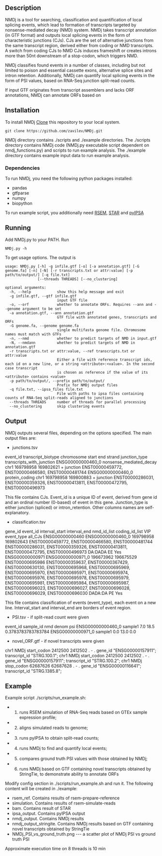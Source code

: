 ## Description

NMDj is a tool for searching, classification and quantification of local splicing events, which lead to formation of transcripts targeted by nonsense-mediated decay (NMD) system. NMDj takes transcript annotation (in GTF format) and outputs local splicing events in the form of characteristic junctions (CJs). CJs are the set of alternative junctions from the same transcript region, derived either from coding or NMD transcripts. A switch from coding CJs to NMD CJs induces frameshift or creates introns more than 50nt downstream of a stop-codon, which triggers NMD.

NMDj classifies found events in a number of classes, including but not limited to poison and essential cassette exons, alternative splice sites and intron retention. Additionally, NMDj can quantify local splicing events in the form of PSI values, based on RNA-Seq junction split-read counts. 

If input GTF originates from transcript assemblers and lacks ORF annotations, NMDj can annotate ORFs based on 

## Installation

To install NMDj [Clone](https://help.github.com/en/articles/cloning-a-repository) this repository to your local system.

    git clone https://github.com/zavilev/NMDj.git

NMDj directory contains ./scripts and ./example directories. The ./scripts directory contains NMDj code (NMDj.py executable script dependent on nmdj_functions.py) and scripts to run example analysis. The ./example directory contains example input data to run example analysis.

### Dependencies

To run NMDj, you need the following python packages installed:

- pandas
- gtfparse
- numpy
- biopython

To run example script, you additionally need [RSEM](https://github.com/deweylab/RSEM), [STAR](https://github.com/alexdobin/STAR) and [pyIPSA](https://github.com/pervouchinelab/pyIPSA)

## Running

Add NMDj.py to your PATH. Run 

    NMDj.py -h

To get usage options. The output is 

    usage: NMDj.py [-h] -g infile.gtf [-o] [-a annotation.gtf] [-G genome.fa] [-n] [-N] [-r transcripts.txt or attr:value] [-p path/to/output/] [-q file.txt]
                   [--threads THREADS] [--no_clustering]

    optional arguments:
      -h, --help            show this help message and exit
      -g infile.gtf, --gtf infile.gtf
                            input GTF file
      -o, --orf             whether to annotate ORFs. Requires --ann and --genome argument to be set
      -a annotation.gtf, --ann annotation.gtf
                            GTF file with annotated genes, transcripts and ORFs
      -G genome.fa, --genome genome.fa
                            single multifasta genome file. Chromosome names must match with GTFs
      -n, --nmd             whether to predict targets of NMD in input.gtf
      -N, --nmdann          whether to predict targets of NMD in annotation.gtf
      -r transcripts.txt or attr:value, --ref transcripts.txt or attr:value
                            Either a file with reference transcript ids, each id on a new line, or a string <attribute>:<value>. In the second case transcript
                            is chosen as reference if the value of its <attribute> contains <value>
      -p path/to/output/, --prefix path/to/output/
                            Prefix for NMDj output files
      -q file.txt, --ipsa_files file.txt
                            File with paths to ipsa files containing counts of RNA-Seq split-reads aligned to junctions
      --threads THREADS     number of threads for parallel processing
      --no_clustering       skip clustering events

## Output

NMDj outputs several files, depending on the options specified. The main output files are:

- junctions.tsv

event_id        transcript_biotype      chromosome      start   end     strand  junction_type   transcripts_with_junction
ENSG00000000460_0       nonsense_mediated_decay chr1    169798958       169802621       +       junction        ENST00000459772, ENST00000466580, ENST00000481744
ENSG00000000460_0       protein_coding  chr1    169798958       169800883       +       junction        ENST00000286031, ENST00000359326, ENST00000413811, ENST00000472795, ENST00000496973

This file contains CJs. Event_id is a unique ID of event, derived from gene id and an ordinal number (0-based) of event in this gene. Junction_type is either junction (spliced) or intron_retention. Other columns names are self-explanatory.

- classification.tsv

gene_id event_id        interval_start  interval_end    nmd_id_list     coding_id_list  VIP     event_type      all_CJs
ENSG00000000460 ENSG00000000460_0       169798958       169802643       ENST00000459772, ENST00000466580, ENST00000481744       ENST00000286031, ENST00000359326, ENST00000413811, ENST00000472795, ENST00000496973  DA:DADA EE      Yes
ENSG00000000971 ENSG00000000971_0       196673962       196675529       ENST00000695986 ENST00000359637, ENST00000367429, ENST00000630130, ENST00000695968, ENST00000695969, ENST00000695970, ENST00000695971, ENST00000695974, ENST00000695976, ENST00000695978, ENST00000695979, ENST00000695981, ENST00000695984, ENST00000695987, ENST00000696023, ENST00000696027, ENST00000696028, ENST00000696029, ENST00000696030 DADA:DA PE      Yes

This file contains classification of events (event_type), each event on a new line. Interval_start and interval_end are borders of event region.

- PSI.tsv - if split-read count were given

event_id        sample_id       nmd     denom   psi
ENSG00000000460_0       sample1     7.0     18.5    0.3783783783783784
ENSG00000000971_0       sample1     0.0     13.0    0.0

- novel_ORF.gtf - if novel transcripts were given

chr1  NMDj  start_codon     2412500  2412502   .  -  .  gene_id "ENSG00000157911"; transcript_id "STRG.100.1";
chr1  NMDj  start_codon     2412500  2412502   .  -  .  gene_id "ENSG00000157911"; transcript_id "STRG.100.2";
chr1  NMDj  stop_codon      62687626 62687628  .  -  .  gene_id "ENSG00000116641"; transcript_id "STRG.1385.8";

## Example

Example script ./scripts/run_example.sh:
- 1. runs RSEM simulation of RNA-Seq reads based on GTEx sample expression profile;
- 2. aligns simulated reads to genome;
- 3. runs pyIPSA to obtain split-read counts;
- 4. runs NMDj to find and quantify local events;
- 5. compares ground truth PSI values with those obtained by NMDj;
- 6. runs NMDj based on GTF containing novel transcripts obtained by StringTie, to demonstrate ability to annotate ORFs

Modify config section in ./scripts/run_example.sh and run it. The following content will be created in ./example:

- rsem_ref. Contains results of rsem-prepare-reference
- simulation. Contains results of rsem-simulate-reads
- bam. Contains result of STAR
- ipsa_output. Contains pyIPSA output
- nmdj_output. Contains NMDj results
- nmdj_output_stringite. Contains NMDj results based on GTF containing novel transcripts obtained by StringTie
- NMDj_PSI_vs_ground_truth.png --- a scatter plot of NMDj PSI vs ground truth PSI

Approximate execution time on 8 threads is 10 min